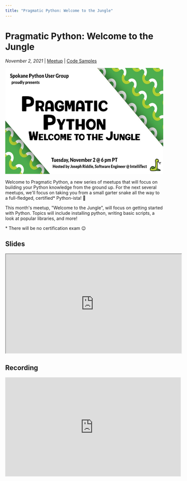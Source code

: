 ```yaml
---
title: "Pragmatic Python: Welcome to the Jungle"
---
```


# Pragmatic Python: Welcome to the Jungle

_November 2, 2021_ | [Meetup](https://www.meetup.com/Python-Spokane/events/281578925/) | [Code Samples](https://github.com/python-spokane/journey-to-the-pythonic-peak)

<img src="/img/pragmatic-python-welcome-to-the-jungle.jpeg" width="600" height="337.5">

Welcome to Pragmatic Python, a new series of meetups that will focus on building your Python knowledge from the ground up. For the next several meetups, we'll focus on taking you from a small garter snake all the way to a full-fledged, certified* Python-ista! 🐍

This month's meetup, "Welcome to the Jungle", will focus on getting started with Python. Topics will include installing python, writing basic scripts, a look at popular libraries, and more!

\* There will be no certification exam 😉

## Slides

<iframe width="560" height="315" src="https://spokanepython.com/static/Pragmatic-Python-01-Presentation.html"></iframe>

## Recording

<iframe width="560" height="315" src="https://www.youtube-nocookie.com/embed/KzM_-gky_58" title="YouTube video player" frameborder="0" allow="accelerometer; autoplay; clipboard-write; encrypted-media; gyroscope; picture-in-picture" allowfullscreen></iframe>

